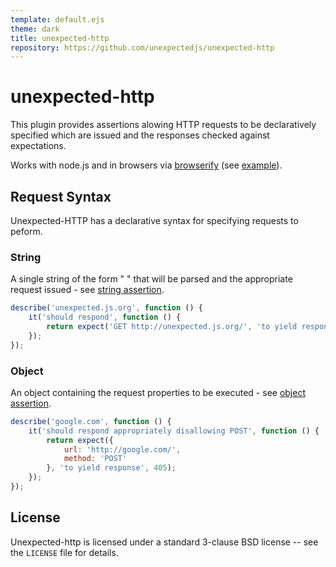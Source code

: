 ```yaml
---
template: default.ejs
theme: dark
title: unexpected-http
repository: https://github.com/unexpectedjs/unexpected-http
---
```


unexpected-http
===============

This plugin provides assertions alowing HTTP requests to be declaratively
specified which are issued and the responses checked against expectations.

Works with node.js and in browsers via [browserify](http://browserify.org) (see [example](../tests/index.html)).

Request Syntax
--------------

Unexpected-HTTP has a declarative syntax for specifying requests to peform.

### String

A single string of the form "<method> <url>" that will be parsed and the appropriate
request issued - see [string assertion](./assertions/string/to-yield-response/).

```js
describe('unexpected.js.org', function () {
    it('should respond', function () {
        return expect('GET http://unexpected.js.org/', 'to yield response', 200);
    });
});
```

### Object

An object containing the request properties to be executed - see
[object assertion](./assertions/object/to-yield-response/).

```js
describe('google.com', function () {
    it('should respond appropriately disallowing POST', function () {
        return expect({
            url: 'http://google.com/',
            method: 'POST'
        }, 'to yield response', 405);
    });
});
```

License
-------

Unexpected-http is licensed under a standard 3-clause BSD license -- see the `LICENSE` file for details.
